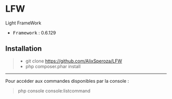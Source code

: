 # LFW
Light FrameWork

 - <kbd>Framework</kbd> : 0.6.129

Installation
----------

> - git clone https://github.com/AlixSperoza/LFW
> - php composer.phar install

----------

Pour accéder aux commandes disponibles par la console :
> php console console:listcommand